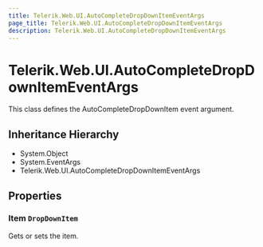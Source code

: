 ```yaml
---
title: Telerik.Web.UI.AutoCompleteDropDownItemEventArgs
page_title: Telerik.Web.UI.AutoCompleteDropDownItemEventArgs
description: Telerik.Web.UI.AutoCompleteDropDownItemEventArgs
---
```


# Telerik.Web.UI.AutoCompleteDropDownItemEventArgs

This class defines the AutoCompleteDropDownItem event argument.

## Inheritance Hierarchy

* System.Object
* System.EventArgs
* Telerik.Web.UI.AutoCompleteDropDownItemEventArgs

## Properties

###  Item `DropDownItem`

Gets or sets the item.

